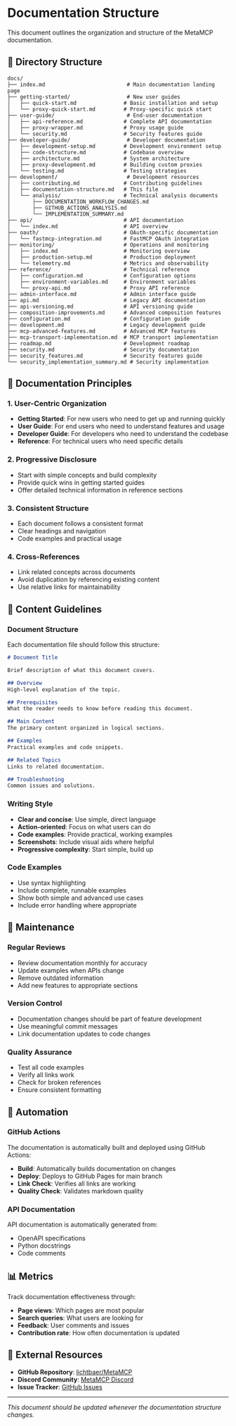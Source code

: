 # Documentation Structure

This document outlines the organization and structure of the MetaMCP documentation.

## 📁 Directory Structure

```
docs/
├── index.md                          # Main documentation landing page
├── getting-started/                  # New user guides
│   ├── quick-start.md               # Basic installation and setup
│   └── proxy-quick-start.md         # Proxy-specific quick start
├── user-guide/                       # End-user documentation
│   ├── api-reference.md             # Complete API documentation
│   ├── proxy-wrapper.md             # Proxy usage guide
│   └── security.md                  # Security features guide
├── developer-guide/                  # Developer documentation
│   ├── development-setup.md         # Development environment setup
│   ├── code-structure.md            # Codebase overview
│   ├── architecture.md              # System architecture
│   ├── proxy-development.md         # Building custom proxies
│   └── testing.md                   # Testing strategies
├── development/                      # Development resources
│   ├── contributing.md              # Contributing guidelines
│   ├── documentation-structure.md   # This file
│   └── analysis/                    # Technical analysis documents
│       ├── DOCUMENTATION_WORKFLOW_CHANGES.md
│       ├── GITHUB_ACTIONS_ANALYSIS.md
│       └── IMPLEMENTATION_SUMMARY.md
├── api/                             # API documentation
│   └── index.md                     # API overview
├── oauth/                           # OAuth-specific documentation
│   └── fastmcp-integration.md       # FastMCP OAuth integration
├── monitoring/                      # Operations and monitoring
│   ├── index.md                     # Monitoring overview
│   ├── production-setup.md          # Production deployment
│   └── telemetry.md                 # Metrics and observability
├── reference/                       # Technical reference
│   ├── configuration.md             # Configuration options
│   ├── environment-variables.md     # Environment variables
│   └── proxy-api.md                 # Proxy API reference
├── admin-interface.md               # Admin interface guide
├── api.md                           # Legacy API documentation
├── api-versioning.md                # API versioning guide
├── composition-improvements.md      # Advanced composition features
├── configuration.md                 # Configuration guide
├── development.md                   # Legacy development guide
├── mcp-advanced-features.md         # Advanced MCP features
├── mcp-transport-implementation.md  # MCP transport implementation
├── roadmap.md                       # Development roadmap
├── security.md                      # Security documentation
├── security_features.md             # Security features guide
└── security_implementation_summary.md # Security implementation
```

## 🎯 Documentation Principles

### 1. **User-Centric Organization**
- **Getting Started**: For new users who need to get up and running quickly
- **User Guide**: For end users who need to understand features and usage
- **Developer Guide**: For developers who need to understand the codebase
- **Reference**: For technical users who need specific details

### 2. **Progressive Disclosure**
- Start with simple concepts and build complexity
- Provide quick wins in getting started guides
- Offer detailed technical information in reference sections

### 3. **Consistent Structure**
- Each document follows a consistent format
- Clear headings and navigation
- Code examples and practical usage

### 4. **Cross-References**
- Link related concepts across documents
- Avoid duplication by referencing existing content
- Use relative links for maintainability

## 📝 Content Guidelines

### Document Structure
Each documentation file should follow this structure:

```markdown
# Document Title

Brief description of what this document covers.

## Overview
High-level explanation of the topic.

## Prerequisites
What the reader needs to know before reading this document.

## Main Content
The primary content organized in logical sections.

## Examples
Practical examples and code snippets.

## Related Topics
Links to related documentation.

## Troubleshooting
Common issues and solutions.
```

### Writing Style
- **Clear and concise**: Use simple, direct language
- **Action-oriented**: Focus on what users can do
- **Code examples**: Provide practical, working examples
- **Screenshots**: Include visual aids where helpful
- **Progressive complexity**: Start simple, build up

### Code Examples
- Use syntax highlighting
- Include complete, runnable examples
- Show both simple and advanced use cases
- Include error handling where appropriate

## 🔄 Maintenance

### Regular Reviews
- Review documentation monthly for accuracy
- Update examples when APIs change
- Remove outdated information
- Add new features to appropriate sections

### Version Control
- Documentation changes should be part of feature development
- Use meaningful commit messages
- Link documentation updates to code changes

### Quality Assurance
- Test all code examples
- Verify all links work
- Check for broken references
- Ensure consistent formatting

## 🚀 Automation

### GitHub Actions
The documentation is automatically built and deployed using GitHub Actions:

- **Build**: Automatically builds documentation on changes
- **Deploy**: Deploys to GitHub Pages for main branch
- **Link Check**: Verifies all links are working
- **Quality Check**: Validates markdown quality

### API Documentation
API documentation is automatically generated from:

- OpenAPI specifications
- Python docstrings
- Code comments

## 📊 Metrics

Track documentation effectiveness through:

- **Page views**: Which pages are most popular
- **Search queries**: What users are looking for
- **Feedback**: User comments and issues
- **Contribution rate**: How often documentation is updated

## 🔗 External Resources

- **GitHub Repository**: [lichtbaer/MetaMCP](https://github.com/lichtbaer/MetaMCP)
- **Discord Community**: [MetaMCP Discord](https://discord.gg/metamcp)
- **Issue Tracker**: [GitHub Issues](https://github.com/lichtbaer/MetaMCP/issues)

---

*This document should be updated whenever the documentation structure changes.*